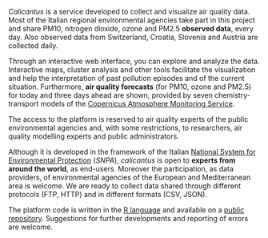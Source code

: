 _Calicantus_ is a service developed to collect and visualize air quality data. Most of the Italian regional environmental agencies take part in this project and share PM10, nitrogen dioxide, ozone and PM2.5 __observed data__, every day. Also observed data from Switzerland, Croatia, Slovenia and Austria are collected daily.  

Through an interactive web interface, you can explore and analyze the data. Interactive maps, cluster analysis and other tools facilitate the visualization and help the interpretation of past pollution episodes and of the current situation. Furthermore, __air quality forecasts__ (for PM10, ozone and PM2.5) for today and three days ahead are shown, provided by seven chemistry-transport models of the [Copernicus Atmosphere Monitoring Service](https://atmosphere.copernicus.eu/). 

The access to the platform is reserved to air quality experts of the public environmental agencies and, with some restrictions, to researchers, air quality modelling experts and public administrators.

Although it is developed in the framework of the Italian [National System for Environmental Protection](http://www.isprambiente.gov.it/en/national-system-for-environmental-protection?set_language=en) (_SNPA_), _calicantus_ is open to __experts from around the world__, as end-users. Moreover the participation, as data providers, of environmental agencies of the European and Mediterranean area is welcome. We are ready to collect data shared through different protocols (FTP, HTTP) and in different formats (CSV, JSON). 

The platform code is written in the [R language](http://www.r-project.org) and available on a [public repository](https://www.github.com/jobonaf/calicantus). Suggestions for further developments and reporting of errors are welcome.

